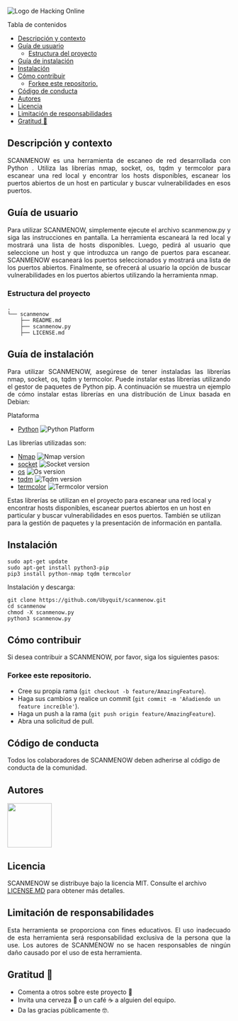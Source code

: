![Logo de Hacking Online](https://academiahacking.online/cursos/pluginfile.php/1/theme_moove/logo/1679680585/logo%20completo.png)


Tabla de contenidos
- [Descripción y contexto](#descripción-y-contexto)
- [Guía de usuario](#guía-de-usuario)
	- [Estructura del proyecto](#estructura-del-proyecto)
- [Guía de instalación](#guía-de-instalación)
- [Instalación](#instalación)
- [Cómo contribuir](#cómo-contribuir)
	- [Forkee este repositorio.](#forkee-este-repositorio)
- [Código de conducta](#código-de-conducta)
- [Autores](#autores)
- [Licencia](#licencia)
- [Limitación de responsabilidades](#limitación-de-responsabilidades)
- [Gratitud 🎁](#gratitud-)


## Descripción y contexto
<p align="justify">SCANMENOW es una herramienta de escaneo de red desarrollada con Python
. Utiliza las librerías nmap, socket, os, tqdm y termcolor para escanear una red local y encontrar los hosts disponibles, escanear los puertos abiertos de un host en particular y buscar vulnerabilidades en esos puertos.</p>

## Guía de usuario
<p align="justify">Para utilizar SCANMENOW, simplemente ejecute el archivo scanmenow.py y siga las instrucciones en pantalla. La herramienta escaneará la red local y mostrará una lista de hosts disponibles. Luego, pedirá al usuario que seleccione un host y que introduzca un rango de puertos para escanear. SCANMENOW escaneará los puertos seleccionados y mostrará una lista de los puertos abiertos. Finalmente, se ofrecerá al usuario la opción de buscar vulnerabilidades en los puertos abiertos utilizando la herramienta nmap.</p>

### Estructura del proyecto


```
.
└── scanmenow
	├── README.md
	├── scanmenow.py
	├── LICENSE.md
```


## Guía de instalación

<p align="justify">Para utilizar SCANMENOW, asegúrese de tener instaladas las librerías nmap, socket, os, tqdm y termcolor. Puede instalar estas librerías utilizando el gestor de paquetes de Python pip. A continuación se muestra un ejemplo de cómo instalar estas librerías en una distribución de Linux basada en Debian:</p>
Plataforma

-   [Python](https://www.python.org/) ![Python Platform](https://img.shields.io/badge/python-3.6%20%7C%203.7%20%7C%203.8-yellow)

Las librerías utilizadas son:

-   [Nmap](https://pypi.org/project/python-nmap/)  ![Nmap version](https://img.shields.io/badge/nmap-7.91-green.svg)
-   [socket](https://docs.python.org/3/library/socket.html)  ![Socket version](https://img.shields.io/badge/socket-0.1.1-blue.svg)
-   [os](https://docs.python.org/3/library/os.html)  ![Os version](https://img.shields.io/badge/os-0.1.0-red.svg)
-   [tqdm](https://pypi.org/project/tqdm/)  ![Tqdm version](https://img.shields.io/badge/tqdm-4.62.2-orange.svg)
-   [termcolor](https://pypi.org/project/termcolor/) ![Termcolor version](https://img.shields.io/badge/termcolor-1.1.0-pink.svg)

Estas librerías se utilizan en el proyecto para escanear una red local y encontrar hosts disponibles, escanear puertos abiertos en un host en particular y buscar vulnerabilidades en esos puertos. También se utilizan para la gestión de paquetes y la presentación de información en pantalla.

## Instalación

```shell
sudo apt-get update
sudo apt-get install python3-pip
pip3 install python-nmap tqdm termcolor
```

Instalación y descarga:

```shell
git clone https://github.com/Ubyquit/scanmenow.git
cd scanmenow
chmod -X scanmenow.py
python3 scanmenow.py
```

## Cómo contribuir

Si desea contribuir a SCANMENOW, por favor, siga los siguientes pasos:

### Forkee este repositorio.

- Cree su propia rama (`git checkout -b feature/AmazingFeature`).
- Haga sus cambios y realice un commit (`git commit -m 'Añadiendo un feature increíble'`).
- Haga un push a la rama (`git push origin feature/AmazingFeature`).
- Abra una solicitud de pull.

## Código de conducta

Todos los colaboradores de SCANMENOW deben adherirse al código de conducta de la comunidad.

## Autores

<img src="https://scontent.fcjs3-2.fna.fbcdn.net/v/t39.30808-6/297334960_10226115189318803_3515507641582716610_n.jpg?_nc_cat=111&ccb=1-7&_nc_sid=174925&_nc_eui2=AeFsmOOwNjwqvA8Ff-CmN6YIcsff39AepwByx9_f0B6nADoiY11wIZw4d3l_suHGeVQ&_nc_ohc=eirIIEFi8BwAX-TiA_O&_nc_ht=scontent.fcjs3-2.fna&oh=00_AfA32kMgNMcpq0so9TnL1zwkZCIE3o3fBOTFf2hJ-nMl9g&oe=642AADAA" width="100">



## Licencia

SCANMENOW se distribuye bajo la licencia MIT. Consulte el archivo [LICENSE.MD](LICENSE.md) para obtener más detalles.

## Limitación de responsabilidades

<p align="justify">Esta herramienta se proporciona con fines educativos. El uso inadecuado de esta herramienta será responsabilidad exclusiva de la persona que la use. Los autores de SCANMENOW no se hacen responsables de ningún daño causado por el uso de esta herramienta.</p>

## Gratitud 🎁

-   Comenta a otros sobre este proyecto 📢
-   Invita una cerveza 🍺 o un café ☕ a alguien del equipo.
-   Da las gracias públicamente 🤓.
